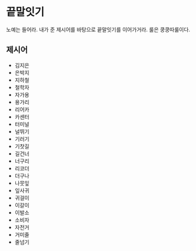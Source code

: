 # 끝말잇기

노예는 들어라. 내가 준 제시어를 바탕으로 끝말잇기를 이어가거라. 룰은 쿵쿵따룰이다.



## 제시어

* 김지은
* 은박지
* 지하철
* 철학자
* 자가용
* 용가리
* 리어카
* 카센터
* 터미널
* 널뛰기
* 기러기
* 기찻길
* 길건너
* 너구리
* 리코더
* 더구나
* 나뭇잎
* 잎사귀
* 귀걸이
* 이갈이
* 이발소
* 소비자
* 자전거
* 거미줄
* 줄넘기
